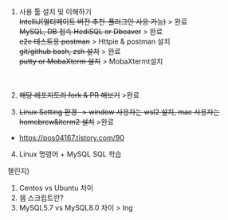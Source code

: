 1) 사용 툴 설치 및 이해하기 </br>
 ~~IntelliJ(얼티메이트 버전 추천-플러그인 사용 가능)~~ > 완료 </br>
 ~~MySQL, DB 접속 HediSQL or Dbeaver~~ > 완료 </br>
 ~~e2e 테스트용 postman~~ > Httpie & postman 설치 </br>
 ~~git/github bash, zsh 설치~~ > 완료 </br>
 ~~putty or MobaXterm 설치~~ > MobaXtermt설치</br>
</br></br>

2) ~~해당 레포지토리 fork & PR 해보기~~ >완료</br>

3) ~~Linux Setting 환경 -> window 사용자는 wsl2 설치, mac 사용자는 homebrew&iterm2 설치~~ >완료</br>
- https://pos04167.tistory.com/90</br>

4) Linux 명령어 + MySQL SQL 학습

챌린지) 
1) Centos vs Ubuntu 차이 
2) 쉡 스크립트란? 
3) MySQL5.7 vs MySQL8.0 차이 > Ing
